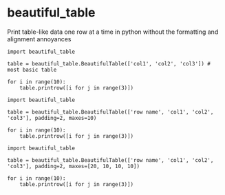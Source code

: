 # beautiful_table
Print table-like data one row at a time in python without the formatting and alignment annoyances

```python3
import beautiful_table

table = beautiful_table.BeautifulTable(['col1', 'col2', 'col3']) # most basic table

for i in range(10):
    table.printrow([i for j in range(3)])
```

```python3
import beautiful_table

table = beautiful_table.BeautifulTable(['row name', 'col1', 'col2', 'col3'], padding=2, maxes=10)

for i in range(10):
    table.printrow([i for j in range(3)])
```

```python3
import beautiful_table

table = beautiful_table.BeautifulTable(['row name', 'col1', 'col2', 'col3'], padding=2, maxes=[20, 10, 10, 10])

for i in range(10):
    table.printrow([i for j in range(3)])
```
